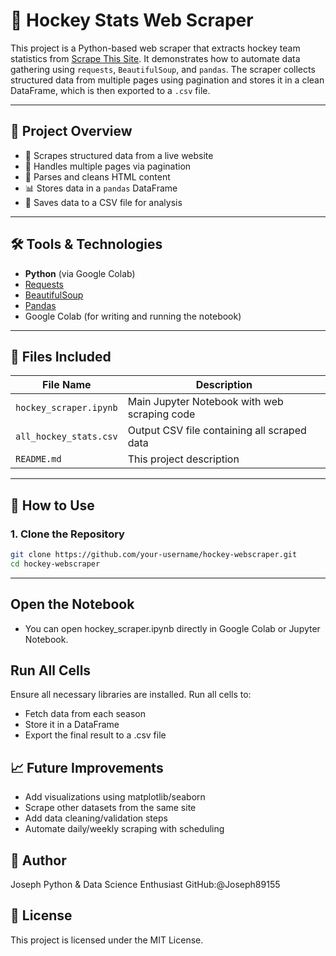 # 🏒 Hockey Stats Web Scraper

This project is a Python-based web scraper that extracts hockey team statistics from [Scrape This Site](https://www.scrapethissite.com/pages/forms/). It demonstrates how to automate data gathering using `requests`, `BeautifulSoup`, and `pandas`. The scraper collects structured data from multiple pages using pagination and stores it in a clean DataFrame, which is then exported to a `.csv` file.

---

## 📌 Project Overview

- 🔎 Scrapes structured data from a live website
- 🔁 Handles multiple pages via pagination
- 🧽 Parses and cleans HTML content
- 📊 Stores data in a `pandas` DataFrame
- 💾 Saves data to a CSV file for analysis

---

## 🛠️ Tools & Technologies

- **Python** (via Google Colab)
- [Requests](https://docs.python-requests.org/en/latest/)
- [BeautifulSoup](https://www.crummy.com/software/BeautifulSoup/bs4/doc/)
- [Pandas](https://pandas.pydata.org/)
- Google Colab (for writing and running the notebook)

---

## 📂 Files Included

| File Name              | Description                                      |
|------------------------|--------------------------------------------------|
| `hockey_scraper.ipynb` | Main Jupyter Notebook with web scraping code     |
| `all_hockey_stats.csv` | Output CSV file containing all scraped data      |
| `README.md`            | This project description                         |

---

## 🚀 How to Use

### 1. Clone the Repository
```bash
git clone https://github.com/your-username/hockey-webscraper.git
cd hockey-webscraper
```

---

## Open the Notebook
- You can open hockey_scraper.ipynb directly in Google Colab or Jupyter Notebook.

## Run All Cells
Ensure all necessary libraries are installed. Run all cells to:
- Fetch data from each season
- Store it in a DataFrame
- Export the final result to a .csv file

## 📈 Future Improvements
- Add visualizations using matplotlib/seaborn
- Scrape other datasets from the same site
- Add data cleaning/validation steps
- Automate daily/weekly scraping with scheduling

## 👤 Author
Joseph
Python & Data Science Enthusiast
GitHub:@Joseph89155

## 📃 License
This project is licensed under the MIT License.
